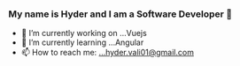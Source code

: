 ### My name is Hyder and I am a Software Developer 👋

<!--
**hydershaik/hydershaik** is a ✨ _special_ ✨ repository because its `README.md` (this file) appears on your GitHub profile.
-->
- 🔭 I’m currently working on ...Vuejs
- 🌱 I’m currently learning ...Angular
- 📫 How to reach me: ...hyder.vali01@gmail.com
